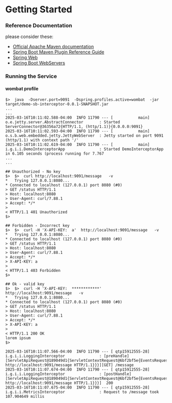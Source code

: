 # Getting Started

### Reference Documentation
please consider these:

* [Official Apache Maven documentation](https://maven.apache.org/guides/index.html)
* [Spring Boot Maven Plugin Reference Guide](https://docs.spring.io/spring-boot/docs/2.3.0.RELEASE/maven-plugin/reference/html/)
* [Spring Web](https://docs.spring.io/spring-boot/reference/web/servlet.html)
* [Spring Boot WebServers](https://docs.spring.io/spring-boot/how-to/webserver.html)

### Running the Service

#### wombat profile
```
$>  java  -Dserver.port=9091  -Dspring.profiles.active=wombat  -jar target/demo-sb-interceptor-0.0.1-SNAPSHOT.jar
...
...
2025-03-16T10:11:02.588-04:00  INFO 11790 --- [           main] o.e.jetty.server.AbstractConnector       : Started ServerConnector@36356a72{HTTP/1.1, (http/1.1)}{0.0.0.0:9091}
2025-03-16T10:11:02.593-04:00  INFO 11790 --- [           main] o.s.b.web.embedded.jetty.JettyWebServer  : Jetty started on port 9091 (http/1.1) with context path '/'
2025-03-16T10:11:02.619-04:00  INFO 11790 --- [           main] i.g.i.i.DemoInterceptorApp               : Started DemoInterceptorApp in 6.105 seconds (process running for 7.767
...
...
```

```
## Unauthorized - No key
$>  $>  curl http://localhost:9091/message   -v
*   Trying 127.0.0.1:8080...
* Connected to localhost (127.0.0.1) port 8080 (#0)
> GET /status HTTP/1.1
> Host: localhost:8080
> User-Agent: curl/7.88.1
> Accept: */*
> 
< HTTP/1.1 401 Unauthorized
$>
```

```
## Forbidden - Incorrect key
$>  $>  curl -H 'X-API-KEY:  a'  http://localhost:9091/message   -v
*   Trying 127.0.0.1:8080...
* Connected to localhost (127.0.0.1) port 8080 (#0)
> GET /status HTTP/1.1
> Host: localhost:8080
> User-Agent: curl/7.88.1
> Accept: */*
> X-API-KEY: a
> 
< HTTP/1.1 403 Forbidden
$>
```

```
## Ok - valid key
$>  $>  curl -H 'X-API-KEY:  ************'  http://localhost:9091/message   -v
*   Trying 127.0.0.1:8080...
* Connected to localhost (127.0.0.1) port 8080 (#0)
> GET /status HTTP/1.1
> Host: localhost:8080
> User-Agent: curl/7.88.1
> Accept: */*
> X-API-KEY: a
> 
< HTTP/1.1 200 OK
lorem ipsum
$>
```

```
2025-03-16T10:11:07.566-04:00  INFO 11790 --- [ qtp15912555-28] i.g.i.i.LoggingInterceptor               : [preHandle][ServletApiRequest@189049d1{ServletContextRequest@6bf2bf5e{EventsRequest@1ea30301{GET@6d041c1e http://localhost:9091/message HTTP/1.1}}}][GET] /message
2025-03-16T10:11:07.674-04:00  INFO 11790 --- [ qtp15912555-28] i.g.i.i.LoggingInterceptor               : [postHandle][ServletApiRequest@189049d1{ServletContextRequest@6bf2bf5e{EventsRequest@1ea30301{GET@6d041c1e http://localhost:9091/message HTTP/1.1}}}]  200
2025-03-16T10:11:07.675-04:00  INFO 11790 --- [ qtp15912555-28] i.g.i.i.MetricsInterceptor               : Request to /message took 107.904649 millis

```

